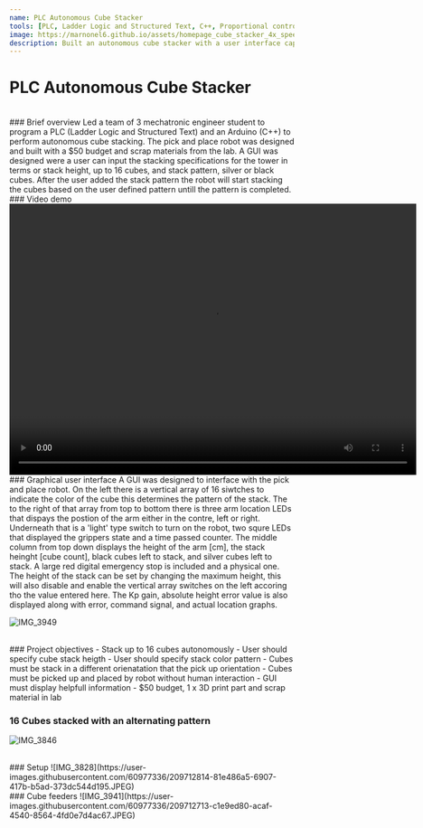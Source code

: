 ```yaml
---
name: PLC Autonomous Cube Stacker
tools: [PLC, Ladder Logic and Structured Text, C++, Proportional control, Mechatronics]
image: https://marnonel6.github.io/assets/homepage_cube_stacker_4x_speed_indicator.gif
description: Built an autonomous cube stacker with a user interface capable of stacking 16 cubes.
---
```


# PLC Autonomous Cube Stacker
<br>
### Brief overview
Led a team of 3 mechatronic engineer student to program a PLC (Ladder Logic and Structured Text) and an Arduino (C++) to perform autonomous cube stacking. The pick and place robot was designed and built with a $50 budget and scrap materials from the lab. A GUI was designed were a user can input the stacking specifications for the tower in terms or stack height, up to 16 cubes, and stack pattern, silver or black cubes. After the user added the stack pattern the robot will start stacking the cubes based on the user defined pattern untill the pattern is completed. 

<br>
### Video demo

<video width="720" height="480" controls="controls">
  <source src="https://user-images.githubusercontent.com/60977336/209709728-f2af391d-850f-4d6b-9443-56a8572f6afc.mp4" type="video/mp4">
</video>

<br>
### Graphical user interface
A GUI was designed to interface with the pick and place robot. On the left there is a vertical array of 16 siwtches to indicate the color of the cube this determines the pattern of the stack. The to the right of that array from top to bottom there is three arm location LEDs that dispays the postion of the arm either in the contre, left or right. Underneath that is a 'light' type switch to turn on the robot, two squre LEDs that displayed the grippers state and a time passed counter. The middle column from top down displays the height of the arm [cm], the stack heinght [cube count], black cubes left to stack, and silver cubes left to stack. A large red digital emergency stop is included and a physical one. The height of the stack can be set by changing the maximum height, this will also disable and enable the vertical array switches on the left accoring tho the value entered here. The Kp gain, absolute height error value is also displayed along with error, command signal, and actual location graphs.

![IMG_3949](https://user-images.githubusercontent.com/60977336/209710214-4d427c01-0b0a-4420-b75c-1668a01d0b2a.JPEG)

<br>
### Project objectives
- Stack up to 16 cubes autonomously
- User should specify cube stack heigth
- User should specify stack color pattern
- Cubes must be stack in a different orienatation that the pick up orientation
- Cubes must be picked up and placed by robot without human interaction
- GUI must display helpfull information
- $50 budget, 1 x 3D print part and scrap material in lab

### 16 Cubes stacked with an alternating pattern
![IMG_3846](https://user-images.githubusercontent.com/60977336/209712768-f1a2db69-328c-48cf-a503-2f378dcc6fe1.JPEG)

<br>
### Setup
![IMG_3828](https://user-images.githubusercontent.com/60977336/209712814-81e486a5-6907-417b-b5ad-373dc544d195.JPEG)

<br>
### Cube feeders
![IMG_3941](https://user-images.githubusercontent.com/60977336/209712713-c1e9ed80-acaf-4540-8564-4fd0e7d4ac67.JPEG)

<!-- <p class="text-center">
{% include elements/button.html link="https://github.com/JiasenZheng/Stereo_Visual_Odometry" text="GitHub" %}
</p> -->
